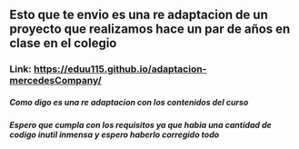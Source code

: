 ## Esto que te envio es una re adaptacion de un proyecto que realizamos hace un par de años en clase en el colegio
### Link: https://eduu115.github.io/adaptacion-mercedesCompany/
##### Como digo es una re adaptacion con los contenidos del curso
##### Espero que cumpla con los requisitos ya que habia una cantidad de codigo inutil inmensa y espero haberlo corregido todo
